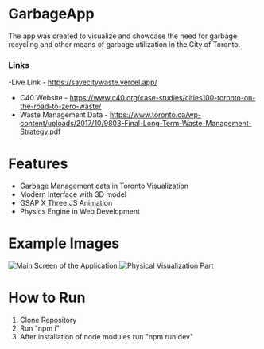 # GarbageApp
The app was created to visualize and showcase the need for garbage recycling and other means of garbage utilization in the City of Toronto. 
### Links
-Live Link - https://savecitywaste.vercel.app/
- C40 Website - https://www.c40.org/case-studies/cities100-toronto-on-the-road-to-zero-waste/
- Waste Management Data - https://www.toronto.ca/wp-content/uploads/2017/10/9803-Final-Long-Term-Waste-Management-Strategy.pdf
# Features
- Garbage Management data in Toronto Visualization
- Modern Interface with 3D model
- GSAP X Three.JS Animation
- Physics Engine in Web Development
# Example Images
![Main Screen of the Application](https://github.com/ajemphilip/garbageApp/assets/56880827/2c4afe8f-4a11-4b02-af72-13d4b070916d)
![Physical Visualization Part](https://github.com/ajemphilip/garbageApp/assets/56880827/0bf8cea6-4924-4f46-afe3-c43a9cc008a6)
# How to Run
1. Clone Repository
2. Run "npm i"
3. After installation of node modules run "npm run dev"
